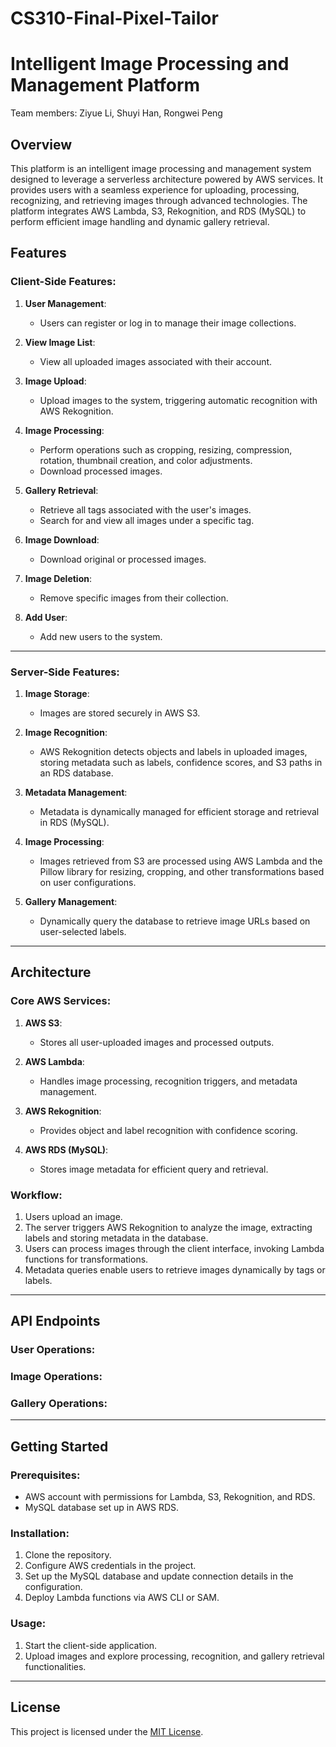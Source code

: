 # CS310-Final-Pixel-Tailor

# Intelligent Image Processing and Management Platform
Team members: Ziyue Li, Shuyi Han, Rongwei Peng

## Overview
This platform is an intelligent image processing and management system designed to leverage a serverless architecture powered by AWS services. It provides users with a seamless experience for uploading, processing, recognizing, and retrieving images through advanced technologies. The platform integrates AWS Lambda, S3, Rekognition, and RDS (MySQL) to perform efficient image handling and dynamic gallery retrieval.

## Features

### Client-Side Features:
1. **User Management**:
   - Users can register or log in to manage their image collections.

2. **View Image List**:
   - View all uploaded images associated with their account.

3. **Image Upload**:
   - Upload images to the system, triggering automatic recognition with AWS Rekognition.

4. **Image Processing**:
   - Perform operations such as cropping, resizing, compression, rotation, thumbnail creation, and color adjustments.
   - Download processed images.

5. **Gallery Retrieval**:
   - Retrieve all tags associated with the user's images.
   - Search for and view all images under a specific tag.

6. **Image Download**:
   - Download original or processed images.

7. **Image Deletion**:
   - Remove specific images from their collection.

8. **Add User**:
   - Add new users to the system.

---

### Server-Side Features:
1. **Image Storage**:
   - Images are stored securely in AWS S3.

2. **Image Recognition**:
   - AWS Rekognition detects objects and labels in uploaded images, storing metadata such as labels, confidence scores, and S3 paths in an RDS database.

3. **Metadata Management**:
   - Metadata is dynamically managed for efficient storage and retrieval in RDS (MySQL).

4. **Image Processing**:
   - Images retrieved from S3 are processed using AWS Lambda and the Pillow library for resizing, cropping, and other transformations based on user configurations.

5. **Gallery Management**:
   - Dynamically query the database to retrieve image URLs based on user-selected labels.

---

## Architecture

### Core AWS Services:
1. **AWS S3**:
   - Stores all user-uploaded images and processed outputs.

2. **AWS Lambda**:
   - Handles image processing, recognition triggers, and metadata management.

3. **AWS Rekognition**:
   - Provides object and label recognition with confidence scoring.

4. **AWS RDS (MySQL)**:
   - Stores image metadata for efficient query and retrieval.

### Workflow:
1. Users upload an image.
2. The server triggers AWS Rekognition to analyze the image, extracting labels and storing metadata in the database.
3. Users can process images through the client interface, invoking Lambda functions for transformations.
4. Metadata queries enable users to retrieve images dynamically by tags or labels.

---

## API Endpoints

### User Operations:

### Image Operations:

### Gallery Operations:


---

## Getting Started

### Prerequisites:
- AWS account with permissions for Lambda, S3, Rekognition, and RDS.
- MySQL database set up in AWS RDS.

### Installation:
1. Clone the repository.
2. Configure AWS credentials in the project.
3. Set up the MySQL database and update connection details in the configuration.
4. Deploy Lambda functions via AWS CLI or SAM.

### Usage:
1. Start the client-side application.
2. Upload images and explore processing, recognition, and gallery retrieval functionalities.

---

## License
This project is licensed under the [MIT License](LICENSE).
